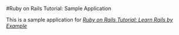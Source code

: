 #Ruby on Rails Tutorial: Sample Application

This is a sample application for [*Ruby on Rails Tutorial: Learn Rails by Example*](http://railstutorial.com) 